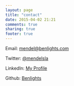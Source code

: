 ```yaml
---
layout: page
title: "contact"
date: 2015-04-02 21:21
comments: true
sharing: true
footer: true
---
```

Email: <mendel@benlights.com>


Twitter: [@mendelsla](https://twitter.com/MendelSLA)

LinkedIn: [My Profile](http://www.linkedin.com/pub/menachem-schneerson/84/a73/621/en)

Github: [Benlights](https://www.github.com/benlights)   